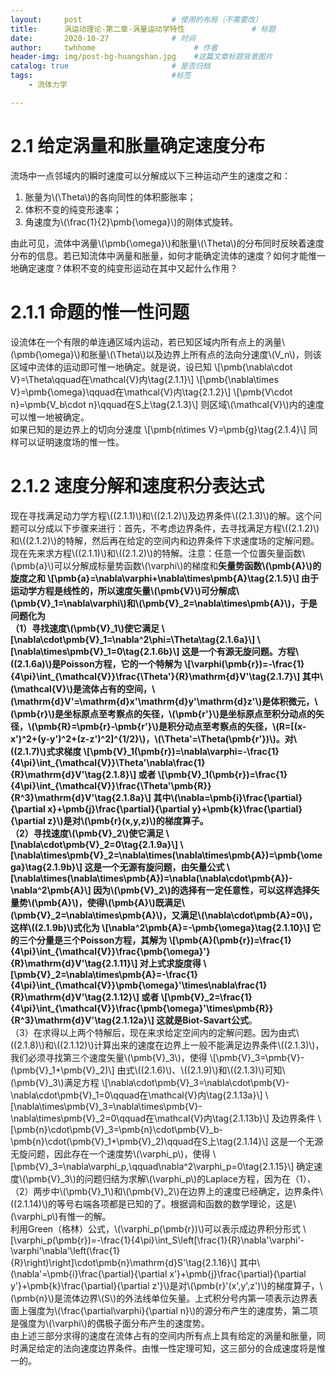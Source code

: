 ```yaml
---
layout:     post                    # 使用的布局（不需要改）
title:      涡运动理论-第二章-涡量运动学特性               # 标题 
date:       2020-10-27              # 时间
author:     twhhome                      # 作者
header-img: img/post-bg-huangshan.jpg    #这篇文章标题背景图片
catalog: true                       # 是否归档
tags:                               #标签
    - 流体力学

---
```


# 2.1 给定涡量和胀量确定速度分布
流场中一点邻域内的瞬时速度可以分解成以下三种运动产生的速度之和：<br>
1. 胀量为\\(\Theta\\)的各向同性的体积膨胀率；
2. 体积不变的纯变形速率；
3. 角速度为\\(\frac{1}{2}\pmb{\omega}\\)的刚体式旋转。

由此可见，流体中涡量\\(\pmb{\omega}\\)和胀量\\(\Theta\\)的分布同时反映着速度分布的信息。若已知流体中涡量和胀量，如何才能确定流体的速度？如何才能惟一地确定速度？体积不变的纯变形运动在其中又起什么作用？

# 2.1.1 命题的惟一性问题
设流体在一个有限的单连通区域内运动，若已知区域内所有点上的涡量\\(\pmb{\omega}\\)和胀量\\(\Theta\\)以及边界上所有点的法向分速度\\(V\_n\\)，则该区域中流体的运动即可惟一地确定。就是说，设已知
\\[\pmb{\nabla\cdot V}=\Theta\qquad在\mathcal{V}内\tag{2.1.1}\\]
\\[\pmb{\nabla\times V}=\pmb{\omega}\qquad在\mathcal{V}内\tag{2.1.2}\\]
\\[\pmb{V\cdot n}=\pmb{V\_b\cdot n}\qquad在S上\tag{2.1.3}\\]
则区域\\(\mathcal{V}\\)内的速度可以惟一地被确定。<br>
如果已知的是边界上的切向分速度
\\[\pmb{n\times V}=\pmb{g}\tag{2.1.4}\\]
同样可以证明速度场的惟一性。

# 2.1.2 速度分解和速度积分表达式
现在寻找满足动力学方程\\((2.1.1)\\)和\\((2.1.2)\\)及边界条件\\((2.1.3)\\)的解。这个问题可以分成以下步骤来进行：首先，不考虑边界条件，去寻找满足方程\\((2.1.2)\\)和\\((2.1.2)\\)的特解，然后再在给定的空间内和边界条件下求速度场的定解问题。<br>
现在先来求方程\\((2.1.1)\\)和\\((2.1.2)\\)的特解。注意：任意一个位置矢量函数\\(\pmb{a}\\)可以分解成标量势函数\\(\varphi\\)的梯度和**矢量势函数\\(\pmb{A}\\)**的旋度之和
\\[\pmb{a}=\nabla\varphi+\nabla\times\pmb{A}\tag{2.1.5}\\]
由于运动学方程是线性的，所以速度矢量\\(\pmb{V}\\)可分解成\\(\pmb{V}\_1=\nabla\varphi\\)和\\(\pmb{V}\_2=\nabla\times\pmb{A}\\)，于是问题化为<br>
（1）寻找速度\\(\pmb{V}\_1\\)使它满足
\\[\nabla\cdot\pmb{V}\_1=\nabla^2\phi=\Theta\tag{2.1.6a}\\]
\\[\nabla\times\pmb{V}\_1=0\tag{2.1.6b}\\]
这是一个有源无旋问题。方程\\((2.1.6a)\\)是Poisson方程，它的一个特解为
\\[\varphi(\pmb{r})=-\frac{1}{4\pi}\int\_{\mathcal{V}}\frac{\Theta'}{R}\mathrm{d}V'\tag{2.1.7}\\]
其中\\(\mathcal{V}\\)是流体占有的空间，\\(\mathrm{d}V'=\mathrm{d}x'\mathrm{d}y'\mathrm{d}z'\\)是体积微元，\\(\pmb{r}\\)是坐标原点至考察点的矢径，\\(\pmb{r'}\\)是坐标原点至积分动点的矢径，\\(\pmb{R}=\pmb{r}-\pmb{r'}\\)是积分动点至考察点的矢径，\\(R=[(x-x')^2+(y-y')^2+(z-z')^2]^{1/2}\\)，\\(\Theta'=\Theta(\pmb{r'})\\)。对\\((2.1.7)\\)式求梯度
\\[\pmb{V}\_1(\pmb{r})=\nabla\varphi=-\frac{1}{4\pi}\int\_{\mathcal{V}}\Theta'\nabla\frac{1}{R}\mathrm{d}V'\tag{2.1.8}\\]
或者
\\[\pmb{V}\_1(\pmb{r})=\frac{1}{4\pi}\int\_{\mathcal{V}}\frac{\Theta'\pmb{R}}{R^3}\mathrm{d}V'\tag{2.1.8a}\\]
其中\\(\nabla=\pmb{i}\frac{\partial}{\partial x}+\pmb{j}\frac{\partial}{\partial y}+\pmb{k}\frac{\partial}{\partial z}\\)是对\\(\pmb{r}(x,y,z)\\)的梯度算子。<br>
（2）寻找速度\\(\pmb{V}\_2\\)使它满足
\\[\nabla\cdot\pmb{V}\_2=0\tag{2.1.9a}\\]
\\[\nabla\times\pmb{V}\_2=\nabla\times\(\nabla\times\pmb{A})=\pmb{\omega}\tag{2.1.9b}\\]
这是一个无源有旋问题，由矢量公式
\\[\nabla\times\(\nabla\times\pmb{A})=\nabla(\nabla\cdot\pmb{A})-\nabla^2\pmb{A}\\]
因为\\(\pmb{V}\_2\\)的选择有一定任意性，可以这样选择矢量势\\(\pmb{A}\\)，使得\\(\pmb{A}\\)既满足\\(\pmb{V}\_2=\nabla\times\pmb{A}\\)，又满足\\(\nabla\cdot\pmb{A}=0\\)，这样\\((2.1.9b)\\)式化为
\\[\nabla^2\pmb{A}=-\pmb{\omega}\tag{2.1.10}\\]
它的三个分量是三个Poisson方程，其解为
\\[\pmb{A}(\pmb{r})=\frac{1}{4\pi}\int\_{\mathcal{V}}\frac{\pmb{\omega}'}{R}\mathrm{d}V'\tag{2.1.11}\\]
对上式求旋度得
\\[\pmb{V}\_2=\nabla\times\pmb{A}=-\frac{1}{4\pi}\int\_{\mathcal{V}}\pmb{\omega}'\times\nabla\frac{1}{R}\mathrm{d}V'\tag{2.1.12}\\]
或者
\\[\pmb{V}\_2=\frac{1}{4\pi}\int\_{\mathcal{V}}\frac{\pmb{\omega}'\times\pmb{R}}{R^3}\mathrm{d}V'\tag{2.1.12a}\\]
这就是**Biot-Savart公式**。<br>
（3）在求得以上两个特解后，现在来求给定空间内的定解问题。因为由式\\((2.1.8)\\)和\\((2.1.12)\\)计算出来的速度在边界上一般不能满足边界条件\\((2.1.3)\\)，我们必须寻找第三个速度矢量\\(\pmb{V}\_3\\)，使得
\\[\pmb{V}\_3=\pmb{V}-(\pmb{V}\_1+\pmb{V}\_2)\\]
由式\\((2.1.6)\\)、\\((2.1.9)\\)和\\((2.1.3)\\)可知\\(\pmb{V}\_3\\)满足方程
\\[\nabla\cdot\pmb{V}\_3=\nabla\cdot\pmb{V}-\nabla\cdot\pmb{V}\_1=0\qquad在\mathcal{V}内\tag{2.1.13a}\\]
\\[\nabla\times\pmb{V}\_3=\nabla\times\pmb{V}-\nabla\times\pmb{V}\_2=0\qquad在\mathcal{V}内\tag{2.1.13b}\\]
及边界条件
\\[\pmb{n}\cdot\pmb{V}\_3=\pmb{n}\cdot\pmb{V}\_b-\pmb{n}\cdot(\pmb{V}\_1+\pmb{V}\_2)\qquad在S上\tag{2.1.14}\\]
这是一个无源无旋问题，因此存在一个速度势\\(\varphi\_p\\)，使得
\\[\pmb{V}\_3=\nabla\varphi\_p,\qquad\nabla^2\varphi\_p=0\tag{2.1.15}\\]
确定速度\\(\pmb{V}\_3\\)的问题归结为求解\\(\varphi\_p\\)的Laplace方程，因为在（1）、（2）两步中\\(\pmb{V}\_1\\)和\\(\pmb{V}\_2\\)在边界上的速度已经确定，边界条件\\((2.1.14)\\)的等号右端各项都是已知的了。根据调和函数的数学理论，这是\\(\varphi\_p\\)有惟一的解。<br>
利用Green（格林）公式，\\(\varphi\_p(\pmb{r})\\)可以表示成边界积分形式
\\[\varphi\_p(\pmb{r})=-\frac{1}{4\pi}\int\_S\left[\frac{1}{R}\nabla'\varphi'-\varphi'\nabla'\left(\frac{1}{R}\right)\right]\cdot\pmb{n}\mathrm{d}S'\tag{2.1.16}\\]
其中\\(\nabla'=\pmb{i}\frac{\partial}{\partial x'}+\pmb{j}\frac{\partial}{\partial y'}+\pmb{k}\frac{\partial}{\partial z'}\\)是对\\(\pmb{r}'(x',y',z')\\)的梯度算子，\\(\pmb{n}\\)是流体边界\\(S\\)的外法线单位矢量。上式积分号内第一项表示边界表面上强度为\\(\frac{\partial\varphi}{\partial n}\\)的源分布产生的速度势，第二项是强度为\\(\varphi\\)的偶极子面分布产生的速度势。<br>
由上述三部分求得的速度在流体占有的空间内所有点上具有给定的涡量和胀量，同时满足给定的法向速度边界条件。由惟一性定理可知，这三部分的合成速度将是惟一的。
